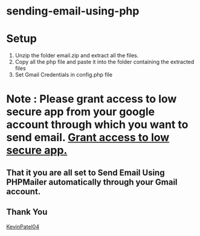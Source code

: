 # sending-email-using-php

# Setup
<ol>
  <li>Unzip the folder email.zip and extract all the files.</li>
  <li>Copy all the php file and paste it into the folder containing the extracted files</li>
  <li>Set Gmail Credentials in config.php file</li>
</ol>

# Note : Please grant access to low secure app from your google account through which you want to send email. <a href="https://www.youtube.com/watch?v=AFRqT3BR_e0" target="_blank">Grant access to low secure app.</a>

## That it you are all set to Send Email Using PHPMailer automatically through your Gmail account.

## Thank You
<a href="https://github.com/KevinPatel04">KevinPatel04</a>
